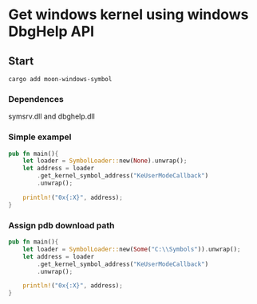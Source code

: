 # Get windows kernel using windows DbgHelp API

## Start

~~~shell
cargo add moon-windows-symbol
~~~

### Dependences
symsrv.dll and dbghelp.dll

### Simple exampel
~~~rust
pub fn main(){
    let loader = SymbolLoader::new(None).unwrap();
    let address = loader
        .get_kernel_symbol_address("KeUserModeCallback")
        .unwrap();

    println!("0x{:X}", address);
}
~~~

### Assign pdb download path
~~~rust
pub fn main(){
    let loader = SymbolLoader::new(Some("C:\\Symbols")).unwrap();
    let address = loader
        .get_kernel_symbol_address("KeUserModeCallback")
        .unwrap();

    println!("0x{:X}", address);
}
~~~
